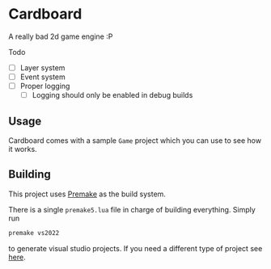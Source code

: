 # Cardboard

A really bad 2d game engine :P

Todo

- [ ] Layer system
- [ ] Event system
- [ ] Proper logging
    - [ ] Logging should only be enabled in debug builds

## Usage

Cardboard comes with a sample `Game` project which you can use to see how it works.

## Building

This project uses [Premake](https://github.com/premake/premake-core/) as the build system.

There is a single `premake5.lua` file in charge of building everything. Simply run

```sh
premake vs2022
```

to generate visual studio projects. If you need a different type of project see [here](https://premake.github.io/docs/Using-Premake).